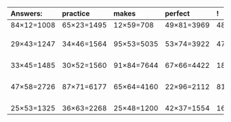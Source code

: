 | Answers: | practice | makes | perfect | ! |
| :--- | :--- | :--- | :--- | :--- |
| 84×12=1008 | 65×23=1495 | 12×59=708 | 49×81=3969 | 48×58=2784 | 
|   |   |   |   |   | 
|   |   |   |   |   | 
|   |   |   |   |   | 
| 29×43=1247 | 34×46=1564 | 95×53=5035 | 53×74=3922 | 47×62=2914 | 
|   |   |   |   |   | 
|   |   |   |   |   | 
|   |   |   |   |   | 
|   |   |   |   |   | 
| 33×45=1485 | 30×52=1560 | 91×84=7644 | 67×66=4422 | 18×89=1602 | 
|   |   |   |   |   | 
|   |   |   |   |   | 
|   |   |   |   |   | 
|   |   |   |   |   | 
| 47×58=2726 | 87×71=6177 | 65×64=4160 | 22×96=2112 | 81×75=6075 | 
|   |   |   |   |   | 
|   |   |   |   |   | 
|   |   |   |   |   | 
|   |   |   |   |   | 
| 25×53=1325 | 36×63=2268 | 25×48=1200 | 42×37=1554 | 16×32=512 | 
